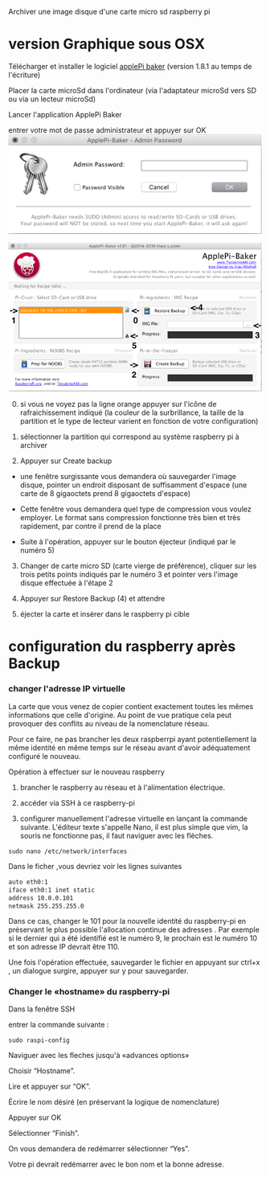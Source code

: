 
Archiver une image disque d'une carte micro sd raspberry pi


# version Graphique sous OSX

Télécharger et installer le logiciel [applePi baker](http://www.tweaking4all.com/hardware/raspberry-pi/macosx-apple-pi-baker/) (version 1.8.1 au temps de l'écriture)

Placer la carte microSd dans l'ordinateur (via l'adaptateur microSd vers SD ou via un lecteur microSd)

Lancer l'application ApplePi Baker

entrer votre mot de passe administrateur et appuyer sur OK
![backupSD_1.png](assets/backupSD_1.png)



![backupSD_2.png](assets/backupSD_2.png)

0) si vous ne voyez pas la ligne orange appuyer sur l'icône de rafraichissement indiqué (la couleur de la surbrillance,  la taille de la partition et le type de lecteur varient en fonction de votre configuration)

1) sélectionner la partition qui correspond au système raspberry pi à archiver

2) Appuyer sur Create backup
  * une fenêtre surgissante vous demandera où sauvegarder l'image disque,  pointer un endroit disposant de suffisamment d'espace (une carte de 8 gigaoctets prend 8 gigaoctets d'espace)
  * Cette fenêtre vous demandera quel type de compression vous voulez employer.  Le format sans compression fonctionne très bien et très rapidement, par contre il prend de la place

  * Suite à l'opération,  appuyer sur le bouton éjecteur (indiqué par le numéro 5)
3) Changer de carte micro SD (carte vierge de préférence),  cliquer sur les trois petits points indiqués par le numéro 3 et pointer vers l'image disque effectuée à l'étape 2

4) Appuyer sur Restore Backup (4) et attendre

5) éjecter la carte et insérer dans le raspberry pi cible

# configuration du raspberry après Backup


### changer l'adresse IP virtuelle
La carte que vous venez de copier contient exactement toutes les mêmes informations que celle d'origine.  Au point de vue pratique cela peut provoquer des conflits au niveau de la nomenclature réseau.  

Pour ce faire,  ne pas brancher les deux raspberrpi ayant potentiellement la même identité en même temps sur le réseau avant d'avoir adéquatement configuré le nouveau.

Opération à effectuer sur le nouveau raspberry

1) brancher le raspberry au réseau et à l'alimentation électrique.

2) accéder via SSH à ce raspberry-pi

3) configurer manuellement l'adresse virtuelle en lançant la commande suivante.  L'éditeur texte s'appelle Nano,  il est plus simple que vim,  la souris ne fonctionne pas,  il faut naviguer avec les flèches.


```
sudo nano /etc/network/interfaces
```

Dans le ficher ,vous devriez voir les lignes suivantes

```
auto eth0:1
iface eth0:1 inet static
address 10.0.0.101
netmask 255.255.255.0
```

Dans ce cas,  changer le 101 pour la nouvelle identité du raspberry-pi en préservant le plus possible l'allocation continue des adresses .  Par exemple si le dernier qui a été identifié est le numéro 9,  le prochain est le numéro 10 et son adresse IP devrait être 110.  

Une fois l'opération effectuée,  sauvegarder le fichier en appuyant sur ctrl+x ,  un dialogue surgire,  appuyer sur y pour sauvegarder.


### Changer le «hostname» du raspberry-pi

Dans la fenêtre SSH

entrer la commande suivante :

```
sudo raspi-config
```

Naviguer avec les fleches jusqu'à «advances options»


Choisir  “Hostname”.

Lire et appuyer sur “OK”.

Écrire le nom désiré (en préservant la logique de nomenclature)

Appuyer sur OK


Sélectionner “Finish”.

On vous demandera de redémarrer sélectionner “Yes”.

Votre pi devrait redémarrer avec le bon nom et la bonne adresse.
